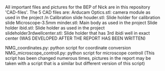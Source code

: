 All important files and pictures for the BEP of Nick are in this repository 'CAD-files'.
The 5 CAD files are:
Arducam Optics.stl: camera module as used in the project /n 
Calibration slide houder.stl: Slide holder for calibration slide
Microscope-3.5mm minder.stl: Main body as used in the project
Slide holder ibid.stl: Slide holder as used in the project
slideholder3rdwellcenter.stl: Slide holder that has 3rd ibidi well in exact center (WAS DEVELOPED AFTER THE REPORT HAS BEEN WRITTEN)

NMG_coordinates.py: python script for coordinate conversion
NMG_microscope_controll.py: python script for microscope controll (This script has been changed numerous times, pictures in the report may be taken with a script that is a similar but different version of this script)
